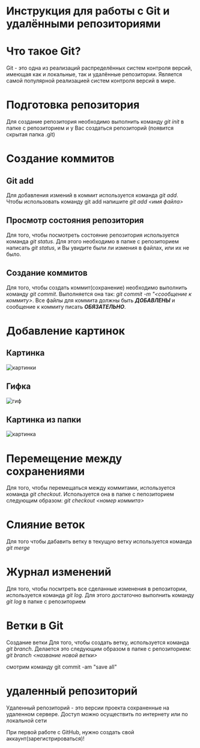 # Инструкция для работы с Git и удалёнными репозиториями
# Что такое Git?
Git - это одна из реализаций распределённых систем контроля версий, имеющая как и локальные, так и удалённые репозитории. Является самой популярной реализацией систем контроля версий в мире.
# Подготовка репозитория
Для создание репозитория необходимо выполнить команду _git init_ в папке с репозиторием и у Вас создаться репозиторий (появится скрытая папка .git)

# Создание коммитов
## Git add
Для добавления измений в коммит используется команда *git add*. Чтобы использовать команду git add напишите *git add <имя файла>*

Просмотр состояния репозитория
---
Для того, чтобы посмотреть состояние репозитория используется команда *git status*. Для этого необходимо в папке с репозиторием написать *git status*, и Вы увидите были ли измения в файлах, или их не было.

## Создание коммитов
Для того, чтобы создать коммит(сохранение) необходимо выполнить команду *git commit*. Выполняется она так: *git commit -m "<сообщение к коммиту>*. Все файлы для коммита должны быть ***ДОБАВЛЕНЫ*** и сообщение к коммиту писать ***ОБЯЗАТЕЛЬНО***.

# Добавление картинок
## Картинка
   ![картинки](https://miro.medium.com/max/1400/1*vlDY5078rLn0dFQWbdAKUA.png)
## Гифка
   ![гиф](https://raw.githubusercontent.com/nadehi18/battery-wallpaper-windows/master/preview/charging.gif)
## Картинка из папки
   ![картинка](1_S-_fv45WT4MgqtnPVsxtHQ.jpeg)

# Перемещение между сохранениями
Для того, чтобы перемещаться между коммитами, используется команда *git checkout*. Используется она в папке с пепозиторием следующим образом: *git checkout <номер коммита>*
# Слияние веток
Для того чтобы дабавить ветку в текущую ветку используется команда *git merge*
# Журнал изменений
Для того, чтобы посмтреть все сделанные изменения в репозитории, используется команда _git log_. Для этого достаточно выполнить команду _git log_ в папке с репозиторием
# Ветки в Git
Создание ветки
Для того, чтобы создать ветку, используется команда *git branch*. Делается это следующим образом в папке с репозиторием: *git branch <название новой ветки>*

смотрим команду git commit -am "save all"

# **удаленный репозиторий**

Удаленный репозиторий - это версии проекта сохраненные на удаленном сервере. Доступ можно осуществить по интернету или по локальной сети 

При первой работе с GitHub, нужно создать свой аккаунт(зарегистрироваться)!